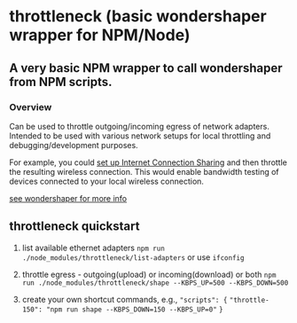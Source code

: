 # throttleneck (basic wondershaper wrapper for NPM/Node)

## A very basic NPM wrapper to call wondershaper from NPM scripts.

### Overview

Can be used to throttle outgoing/incoming egress of network adapters. Intended to be used with various network setups for local throttling and debugging/development purposes. 

For example, you could [set up Internet Connection Sharing](https://support.apple.com/kb/ph25327?locale=en_US) and then throttle the resulting wireless connection. This would enable bandwidth testing of devices connected to your local wireless connection. 


[see wondershaper for more info](https://github.com/magnific0/wondershaper)

## throttleneck quickstart

1. list available ethernet adapters
`npm run ./node_modules/throttleneck/list-adapters`
or use 
`ifconfig`
2. throttle egress - outgoing(upload) or incoming(download) or both
`npm run ./node_modules/throttleneck/shape --KBPS_UP=500 --KBPS_DOWN=500`

3. create your own shortcut commands, e.g., 
`"scripts": {`
    `"throttle-150": "npm run shape --KBPS_DOWN=150 --KBPS_UP=0"`
  `}`